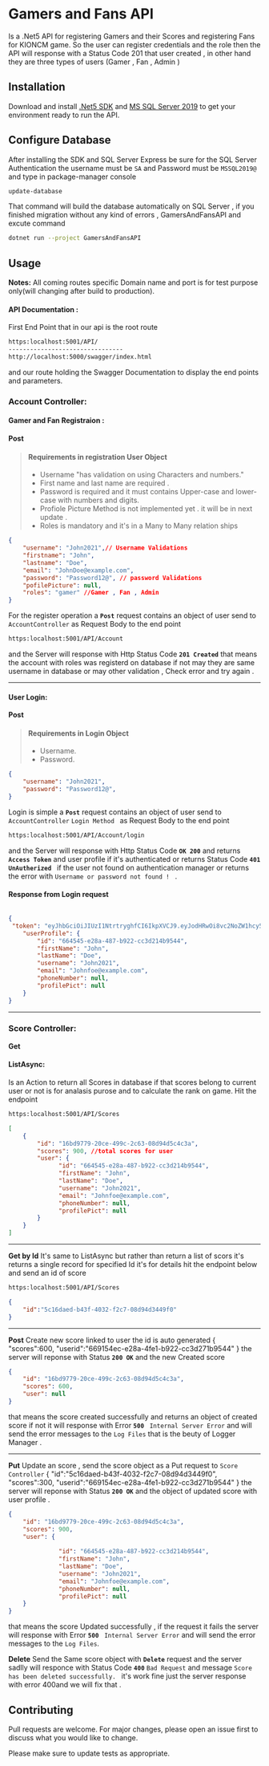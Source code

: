 # Gamers and Fans API

Is a .Net5 API for registering Gamers and their Scores and registering Fans for KIONCM game.
So the user can register credentials and the role then the API will response with a Status Code 201 that user created , in other hand they are three types of users (Gamer , Fan , Admin )


## Installation

Download and install [.Net5 SDK](https://dotnet.microsoft.com/download/dotnet/5.0) and 
[ MS SQL Server 2019](https://go.microsoft.com/fwlink/?linkid=866658) to get your environment ready to run the API. 

## Configure Database 
After installing the SDK and SQL Server Express be sure for the SQL Server Authentication the username must be ``SA`` and Password must be ``MSSQL2019@`` and type in package-manager console 
```Bash
update-database
```
That command will build the database automatically on SQL Server ,
if you finished migration without any kind of errors , GamersAndFansAPI and excute command 
```bash
dotnet run --project GamersAndFansAPI
```

## Usage
**Notes:** All coming routes specific Domain name and port is for test purpose only(will changing after build to production).
  
#### API Documentation :

First End Point that in our api is the root route  
```bash 
https:localhost:5001/API/
--------------------------------
http://localhost:5000/swagger/index.html
```
and our route holding the Swagger Documentation to display the end points and parameters.

### Account Controller:
#### Gamer and Fan Registraion :
**Post**
>#### Requirements in registration User Object 
>- Username "has validation on using Characters and numbers."  
>- First name and last name are required .
>- Password is required and it must contains Upper-case and lower-case with numbers and digits.
>- Profiole Picture Method is not implemented yet . it will be in next update .
>- Roles is mandatory and it's in a Many to Many relation ships 

```json
{
    "username": "John2021",// Username Validations
    "firstname": "John",
    "lastname": "Doe",
    "email": "JohnDoe@example.com",
    "password": "Password12@", // password Validations
    "pofilePicture": null,
    "roles": "gamer" //Gamer , Fan , Admin
}
```

For the register operation a **``Post``** request contains an object of user send to ``AccountController`` as Request Body to the end point
```Bash
https:localhost:5001/API/Account 
```
 and the Server will response with Http Status Code **``201 Created``** that means the account with roles was registerd on database if not may they are same username in database or may other validation , Check error and try again  .  

---

#### User Login:
**Post**
>#### Requirements in Login Object 
>- Username. 
>- Password.

```json
{
    "username": "John2021",
    "password": "Password12@",
}
```
Login is simple a **``Post``** request contains an object of user send to ``AccountController`` `Login Method ` as Request Body to the end point
```Bash
https:localhost:5001/API/Account/login 
```
 and the Server will response with Http Status Code **``OK 200``** and returns **``Access Token``** and user profile if it's authenticated or returns Status Code **``401 UnAutherized ``** if the user not found on authentication manager or returns the error with ``Username or password not found ! `` .
#### Response from Login request 
```Json

{
 "token": "eyJhbGciOiJIUzI1NtrtryghfCI6IkpXVCJ9.eyJodHRwOi8vc2NoZW1hcy54bWxzb2FwLm9yZy93cy8yMDA1LzA1L2lkZW50aXR5L2NsYWltcy9uYW1lIjoiT3NhbWExMiIsImh0dHA6Ly9zY2hlbWFzLm1pY3Jvc29hfghfMvMjAwOC8wNi9pZGVudGlsdffFpbXMvcm9sZSI6IkdhbWVyIiwigdfgNjI5NTg5MzczLCJpc3MiOiJJbkJveCIsImF1ZCgdfdxob3N0OjUwgdfgdbpL3zGQLXspnQEa-bZG_gdfgc3knCM",
    "userProfile": {
        "id": "664545-e28a-487-b922-cc3d214b9544",
        "firstName": "John",
        "lastName": "Doe",
        "username": "John2021",
        "email": "Johnfoe@example.com",
        "phoneNumber": null,
        "profilePict": null
    }
}
```
---
### Score Controller:
**Get**
#### ListAsync:
Is an Action to return all Scores in database if that scores belong to current user or  not is for analasis purose and to calculate the rank on game.
Hit the endpoint 
```Bash
https:localhost:5001/API/Scores 
```

```json
[
    {
        "id": "16bd9779-20ce-499c-2c63-08d94d5c4c3a",
        "scores": 900, //total scores for user
        "user": {
              "id": "664545-e28a-487-b922-cc3d214b9544",
              "firstName": "John",
              "lastName": "Doe",
              "username": "John2021",
              "email": "Johnfoe@example.com",
              "phoneNumber": null,
              "profilePict": null
        }
    }
]
```
--- 

**Get by Id**
It's same to ListAsync but rather than return a list of scors it's returns a single record for specified Id it's for details 
hit the endpoint below and send an id of score  
```Bash
https:localhost:5001/API/Scores 
```
```json
{
    "id":"5c16daed-b43f-4032-f2c7-08d94d3449f0"
}
```
--- 
**Post**
Create new score linked to user the id is auto generated 
{
    "scores":600,
    "userid":"669154ec-e28a-4fe1-b922-cc3d271b9544"
}
the server will reponse with Status **``200 OK``**  and the new Created score
```json
{
    "id": "16bd9779-20ce-499c-2c63-08d94d5c4c3a",
    "scores": 600,
    "user": null
}
```
that means the score created successfully and returns an object of created score if not it will response with Error **``500 ``** ``Internal Server Error`` and will send the error messages to the `Log Files` that is the beuty of Logger Manager .

--- 

**Put**
Update an score , send the score object as a Put request to ``Score Controller`` 
{
    "id":"5c16daed-b43f-4032-f2c7-08d94d3449f0",
    "scores":300,
    "userid":"669154ec-e28a-4fe1-b922-cc3d271b9544"
}
the server will reponse with Status **``200 OK``** and the object of updated score with user profile .
```json 
{
    "id": "16bd9779-20ce-499c-2c63-08d94d5c4c3a",
    "scores": 900,
    "user": {
       
              "id": "664545-e28a-487-b922-cc3d214b9544",
              "firstName": "John",
              "lastName": "Doe",
              "username": "John2021",
              "email": "Johnfoe@example.com",
              "phoneNumber": null,
              "profilePict": null
    }
}
```
that means the score Updated successfully , if the request it fails the server will response with Error **``500 ``** ``Internal Server Error`` and will send the error messages to the `Log Files`.

**Delete**
Send the Same score object with **``Delete``** request and the server sadlly will responce with Status Code **``400``** ``Bad Request`` and message 
``Score has been deleted successfully.
``
it's work fine just the server response with error 400and we will fix that . 
## Contributing
Pull requests are welcome. For major changes, please open an issue first to discuss what you would like to change.

Please make sure to update tests as appropriate.


